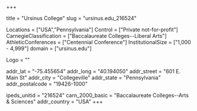 
+++

title = "Ursinus College"
slug = "ursinus.edu_216524"

Locations = ["USA","Pennsylvania"]
Control = ["Private not-for-profit"]
CarnegieClassification = ["Baccalaureate Colleges--Liberal Arts"]
AthleticConferences = ["Centennial Conference"]
InstitutionalSize = ["1,000 - 4,999"]
domain = ["ursinus.edu"]

Logo = ""

addr_lat = "-75.455654"
addr_long = "40.194050"
addr_street = "601 E. Main St"
addr_city = "Collegeville"
addr_state = "Pennsylvania"
addr_postalcode = "19426-1000"

ipeds_unitid = "216524"
carn_2000_basic = "Baccalaureate Colleges--Arts & Sciences"
addr_country = "USA"
+++
    
